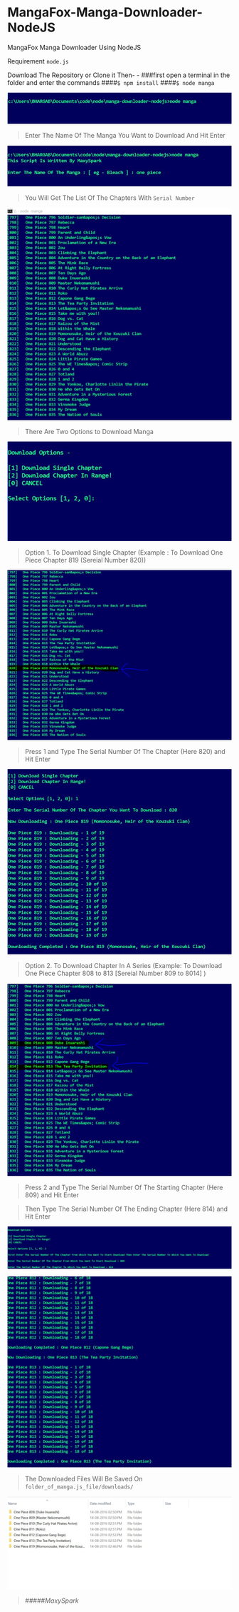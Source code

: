 # MangaFox-Manga-Downloader-NodeJS
MangaFox Manga Downloader Using NodeJS

Requirement `node.js`

Download The Repository or Clone it Then- -
###first open a terminal in the folder and enter the commands
####`$ npm install`
####`$ node manga`

![Scrrenshot 1](https://raw.githubusercontent.com/MaxySpark/MangaFox-Manga-Downloader-NodeJS/master/screenshots/manga1.JPG "Scrrenshot 1")

>Enter The Name Of The Manga You Want to Download And Hit Enter

![Scrrenshot 2](https://raw.githubusercontent.com/MaxySpark/MangaFox-Manga-Downloader-NodeJS/master/screenshots/manga2.JPG "Scrrenshot 2")

>You Will Get The List Of The Chapters With `Serial Number`

![Scrrenshot 3](https://raw.githubusercontent.com/MaxySpark/MangaFox-Manga-Downloader-NodeJS/master/screenshots/manga3.JPG "Scrrenshot 3")

>There Are Two Options to Download Manga

![Scrrenshot 4](https://raw.githubusercontent.com/MaxySpark/MangaFox-Manga-Downloader-NodeJS/master/screenshots/manga4.JPG "Scrrenshot 4")

>Option 1. To Download Single Chapter (Example : To Download One Piece Chapter 819 (Sereial Number 820))

![Scrrenshot 5](https://raw.githubusercontent.com/MaxySpark/MangaFox-Manga-Downloader-NodeJS/master/screenshots/manga5.JPG "Scrrenshot 5")

>Press 1 and Type The Serial Number Of The Chapter (Here 820) and Hit Enter

![Scrrenshot 6](https://raw.githubusercontent.com/MaxySpark/MangaFox-Manga-Downloader-NodeJS/master/screenshots/manga6.JPG "Scrrenshot 6")

>Option 2. To Download Chapter In A Series (Example: To Download One Piece Chapter 808 to 813 [Sereial Number 809 to 8014] )

![Scrrenshot 7](https://raw.githubusercontent.com/MaxySpark/MangaFox-Manga-Downloader-NodeJS/master/screenshots/manga7.JPG "Scrrenshot 7")

>Press 2 and Type The Serial Number Of The Starting Chapter (Here 809) and Hit Enter

>Then Type The Serial Number Of The Ending Chapter (Here 814) and Hit Enter

![Scrrenshot 8](https://raw.githubusercontent.com/MaxySpark/MangaFox-Manga-Downloader-NodeJS/master/screenshots/manga8.JPG "Scrrenshot 8")

![Scrrenshot 9](https://raw.githubusercontent.com/MaxySpark/MangaFox-Manga-Downloader-NodeJS/master/screenshots/manga9.JPG "Scrrenshot 9")

>The Downloaded Files Will Be Saved On `folder_of_manga.js_file/downloads/`

![Scrrenshot 10](https://raw.githubusercontent.com/MaxySpark/MangaFox-Manga-Downloader-NodeJS/master/screenshots/manga10.JPG "Scrrenshot 10")

>#####_MaxySpark_